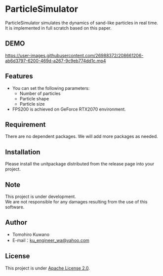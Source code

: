 # ParticleSimulator

ParticleSimulator simulates the dynamics of sand-like particles in real time.
It is implemented in full scratch based on this paper.

## DEMO

https://user-images.githubusercontent.com/26988372/208661206-ab6d3797-6200-469d-a267-9c9eb774dd1c.mp4
 
## Features
 
* You can set the following parameters:
  * Number of particles
  * Particle shape
  * Particle size
* FPS200 is achieved on GeForce RTX2070 environment.

## Requirement
 
There are no dependent packages.
We will add more packages as needed.
 
## Installation

Please install the unitpackage distributed from the release page into your project.

## Note

This project is under development.  
We are not responsible for any damages resulting from the use of this software.

## Author

* Tomohiro Kuwano
* E-mail：ku_engineer_wa@yahoo.com
 
## License
 
This project is under [Apache License 2.0](https://github.com/qoopen0815/ParticleSimulator/blob/main/LICENSE).
